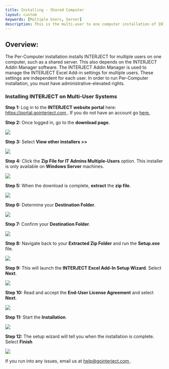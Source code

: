 ```yaml
---
title: Installing - Shared Computer
layout: custom
keywords: [Multiple Users, Server]
description: This is the multi-user to one computer installation of INTERJECT.
---
```


##  **Overview:**

The Per-Computer installation installs INTERJECT for multiple users on one computer, such as a shared server. This also depends on the INTERJECT Addin Manager software. The INTERJECT Addin Manager is used to manage the INTERJECT Excel Add-in settings for multiple users. These settings are independent for each user. In order to run Per-Computer installation, you must have administrative-elevated rights. 

###  Installing INTERJECT on Multi-User Systems 

**Step 1:** Log in to the **INTERJECT website portal** here: [ https://portal.gointerject.com ](https://portal.gointerject.com/login.html). If you do not have an account go [ here. ](https://portal.gointerject.com/invite.html?mode=create)

**Step 2:** Once logged in, go to the **download page.**

![](/images/SharedComputer/15.jpg)

  


**Step 3:** Select **View other installers >>**

![](/images/SharedComputer/16.png)

  


**Step 4:** Click the **Zip File for IT Admins Multiple-Users** option. This installer is only available on **Windows Server** machines.

![](/images/SharedComputer/17.png)

  


**Step 5:** When the download is complete, **extract** the **zip file**. 

![](/images/SharedComputer/22.png)

  


**Step 6:** Determine your **Destination Folder**. 

![](/images/SharedComputer/24.jpg)

  


**Step 7:** Confirm your **Destination Folder**. 

![](/images/SharedComputer/25.jpg)

  


**Step 8:** Navigate back to your **Extracted Zip Folder** and run the **Setup.exe** file. 

![](/images/SharedComputer/31.png)

  


**Step 9:** This will launch the **INTERJECT Excel Add-In Setup Wizard**. Select **Next**. 

![](/images/SharedComputer/33.jpg)

  


**Step 10:** Read and accept the **End-User License Agreement** and select **Next**. 

![](/images/SharedComputer/34.jpg)

  


**Step 11:** Start the **Installation**. 

![](/images/SharedComputer/35.jpg)

  


**Step 12:** The setup wizard will tell you when the installation is complete. Select **Finish**

![](/images/SharedComputer/36.jpg)

  


If you run into any issues, email us at [ help@gointerject.com ](mailto:help@gointerject.com). 
